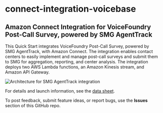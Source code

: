 # connect-integration-voicebase
## Amazon Connect Integration for VoiceFoundry Post-Call Survey, powered by SMG AgentTrack

This Quick Start integrates VoiceFoundry Post-Call Survey, powered by SMG AgentTrack, with Amazon Connect. The integration enables contact centers to easily implement and manage post-call surveys and submit them to SMG for aggregation, reporting, and center analysis. The integration deploys two AWS Lambda functions, an Amazon Kinesis stream, and Amazon API Gateway.

![Architecture for SMG AgentTrack integration](https://d0.awsstatic.com/partner-network/QuickStart/connect/connect-integration-smg-agenttrack-architecture.png)

For details and launch information, see the [data sheet](https://fwd.aws/DJ49V).

To post feedback, submit feature ideas, or report bugs, use the **Issues** section of this GitHub repo.
